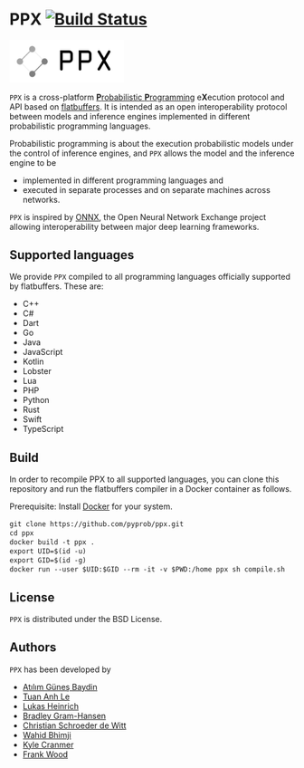 # PPX [![Build Status](https://travis-ci.org/pyprob/ppx.svg?branch=master)](https://travis-ci.org/pyprob/ppx)

<p align="left"><img width="40%" src="docs/ppx_logo.png" /></p>

`PPX` is a cross-platform [**P**robabilistic **P**rogramming](http://www.probabilistic-programming.org) e**X**ecution protocol and API based on [flatbuffers](https://google.github.io/flatbuffers/). It is intended as an open interoperability protocol between models and inference engines implemented in different probabilistic programming languages.

Probabilistic programming is about the execution probabilistic models under the control of inference engines, and `PPX` allows the model and the inference engine to be
* implemented in different programming languages and
* executed in separate processes and on separate machines across networks.

`PPX` is inspired by [ONNX](https://onnx.ai/), the Open Neural Network Exchange project allowing interoperability between major deep learning frameworks.

## Supported languages

We provide `PPX` compiled to all programming languages officially supported by flatbuffers. These are:

* C++
* C#
* Dart
* Go
* Java
* JavaScript
* Kotlin
* Lobster
* Lua
* PHP
* Python
* Rust
* Swift
* TypeScript

## Build

In order to recompile PPX to all supported languages, you can clone this repository and run the flatbuffers compiler in a Docker container as follows.

Prerequisite: Install [Docker](https://hub.docker.com/search/?type=edition&offering=community) for your system.


```
git clone https://github.com/pyprob/ppx.git
cd ppx
docker build -t ppx .
export UID=$(id -u)
export GID=$(id -g)
docker run --user $UID:$GID --rm -it -v $PWD:/home ppx sh compile.sh
```


## License

`PPX` is distributed under the BSD License.

## Authors

`PPX` has been developed by

* [Atılım Güneş Baydin](http://www.robots.ox.ac.uk/~gunes/)
* [Tuan Anh Le](http://www.tuananhle.co.uk/)
* [Lukas Heinrich](http://www.lukasheinrich.com/)
* [Bradley Gram-Hansen](https://bayesianbrad.github.io/)
* [Christian Schroeder de Witt](https://whirl.cs.ox.ac.uk/member/christian-schroeder-de-witt/)
* [Wahid Bhimji](http://www.nersc.gov/about/nersc-staff/data-analytics-services/wahid-bhimji/)
* [Kyle Cranmer](http://theoryandpractice.org/)
* [Frank Wood](http://www.cs.ubc.ca/~fwood/index.html)
